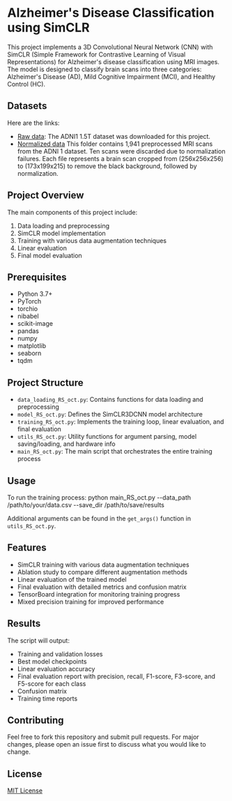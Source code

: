 # Alzheimer's Disease Classification using SimCLR

This project implements a 3D Convolutional Neural Network (CNN) with SimCLR (Simple Framework for Contrastive Learning of Visual Representations) for Alzheimer's disease classification using MRI images. The model is designed to classify brain scans into three categories: Alzheimer's Disease (AD), Mild Cognitive Impairment (MCI), and Healthy Control (HC).

## Datasets
Here are the links:
- [Raw data](https://adni.loni.usc.edu/data-samples/adni-data/neuroimaging/mri/mri-image-data-sets/): The ADNI1 1.5T dataset was downloaded for this project.
- [Normalized data](https://storage.googleapis.com/colab-notebok-simclr/simclr/ADNI_Colab_uwdrive/)
  This folder contains 1,941 preprocessed MRI scans from the ADNI 1 dataset. Ten scans were discarded due to normalization failures. Each file represents a brain scan cropped from (256x256x256) to (173x199x215) to remove the black background, followed by normalization.


## Project Overview

The main components of this project include:

1. Data loading and preprocessing
2. SimCLR model implementation
3. Training with various data augmentation techniques
4. Linear evaluation
5. Final model evaluation

## Prerequisites

- Python 3.7+
- PyTorch
- torchio
- nibabel
- scikit-image
- pandas
- numpy
- matplotlib
- seaborn
- tqdm

## Project Structure

- `data_loading_RS_oct.py`: Contains functions for data loading and preprocessing
- `model_RS_oct.py`: Defines the SimCLR3DCNN model architecture
- `training_RS_oct.py`: Implements the training loop, linear evaluation, and final evaluation
- `utils_RS_oct.py`: Utility functions for argument parsing, model saving/loading, and hardware info
- `main_RS_oct.py`: The main script that orchestrates the entire training process

## Usage

To run the training process:
python main_RS_oct.py --data_path /path/to/your/data.csv --save_dir /path/to/save/results

Additional arguments can be found in the `get_args()` function in `utils_RS_oct.py`.

## Features

- SimCLR training with various data augmentation techniques
- Ablation study to compare different augmentation methods
- Linear evaluation of the trained model
- Final evaluation with detailed metrics and confusion matrix
- TensorBoard integration for monitoring training progress
- Mixed precision training for improved performance

## Results

The script will output:

- Training and validation losses
- Best model checkpoints
- Linear evaluation accuracy
- Final evaluation report with precision, recall, F1-score, F3-score, and F5-score for each class
- Confusion matrix
- Training time reports

## Contributing

Feel free to fork this repository and submit pull requests. For major changes, please open an issue first to discuss what you would like to change.

## License

[MIT License](https://opensource.org/licenses/MIT)
